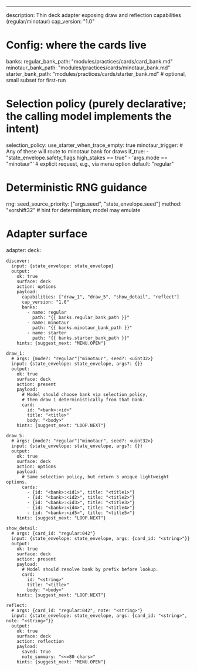 ---
description: Thin deck adapter exposing draw and reflection capabilities (regular/minotaur)
cap_version: "1.0"

# Config: where the cards live
banks:
  regular_bank_path: "modules/practices/cards/card_bank.md"
  minotaur_bank_path: "modules/practices/cards/minotaur_bank.md"
  starter_bank_path: "modules/practices/cards/starter_bank.md"   # optional, small subset for first-run

# Selection policy (purely declarative; the calling model implements the intent)
selection_policy:
  use_starter_when_trace_empty: true
  minotaur_trigger:
    # Any of these will route to minotaur bank for draws
    if_true:
      - "state_envelope.safety_flags.high_stakes == true"
      - 'args.mode == "minotaur"'  # explicit request, e.g., via menu option
  default: "regular"

# Deterministic RNG guidance
rng:
  seed_source_priority: ["args.seed", "state_envelope.seed"]
  method: "xorshift32"   # hint for determinism; model may emulate

# Adapter surface
adapter:
  deck:

    discover:
      input: {state_envelope: state_envelope}
      output:
        ok: true
        surface: deck
        action: options
        payload:
          capabilities: ["draw_1", "draw_5", "show_detail", "reflect"]
          cap_version: "1.0"
          banks:
            - name: regular
              path: "{{ banks.regular_bank_path }}"
            - name: minotaur
              path: "{{ banks.minotaur_bank_path }}"
            - name: starter
              path: "{{ banks.starter_bank_path }}"
        hints: {suggest_next: "MENU.OPEN"}

    draw_1:
      # args: {mode?: "regular"|"minotaur", seed?: <uint32>}
      input: {state_envelope: state_envelope, args?: {}}
      output:
        ok: true
        surface: deck
        action: present
        payload:
          # Model should choose bank via selection_policy,
          # then draw 1 deterministically from that bank.
          card:
            id: "<bank>:<id>"
            title: "<title>"
            body: "<body>"
        hints: {suggest_next: "LOOP.NEXT"}

    draw_5:
      # args: {mode?: "regular"|"minotaur", seed?: <uint32>}
      input: {state_envelope: state_envelope, args?: {}}
      output:
        ok: true
        surface: deck
        action: options
        payload:
          # Same selection policy, but return 5 unique lightweight options.
          cards:
            - {id: "<bank>:<id1>", title: "<title1>"}
            - {id: "<bank>:<id2>", title: "<title2>"}
            - {id: "<bank>:<id3>", title: "<title3>"}
            - {id: "<bank>:<id4>", title: "<title4>"}
            - {id: "<bank>:<id5>", title: "<title5>"}
        hints: {suggest_next: "LOOP.NEXT"}

    show_detail:
      # args: {card_id: "regular:042"}
      input: {state_envelope: state_envelope, args: {card_id: "<string>"}}
      output:
        ok: true
        surface: deck
        action: present
        payload:
          # Model should resolve bank by prefix before lookup.
          card:
            id: "<string>"
            title: "<title>"
            body: "<body>"
        hints: {suggest_next: "LOOP.NEXT"}

    reflect:
      # args: {card_id: "regular:042", note: "<string>"}
      input: {state_envelope: state_envelope, args: {card_id: "<string>", note: "<string>"}}
      output:
        ok: true
        surface: deck
        action: reflection
        payload:
          saved: true
          note_summary: "<<=80 chars>"
        hints: {suggest_next: "MENU.OPEN"}
